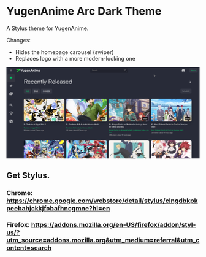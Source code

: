 # YugenAnime Arc Dark Theme
A Stylus theme for YugenAnime.

Changes:
 - Hides the homepage carousel (swiper)
 - Replaces logo with a more modern-looking one

![screenshot](./screenshot.png)

## Get Stylus.

### Chrome: https://chrome.google.com/webstore/detail/stylus/clngdbkpkpeebahjckkjfobafhncgmne?hl=en

### Firefox: https://addons.mozilla.org/en-US/firefox/addon/styl-us/?utm_source=addons.mozilla.org&utm_medium=referral&utm_content=search
